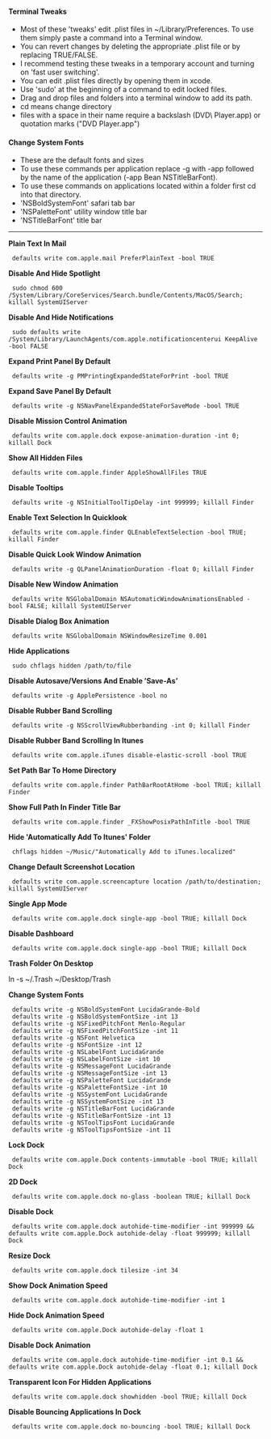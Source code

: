 #### Terminal Tweaks

* Most of these 'tweaks' edit .plist files in ~/Library/Preferences. To use them simply paste a command into a Terminal window. 
* You can revert changes by deleting the appropriate .plist file or by replacing TRUE/FALSE. 
* I recommend testing these tweaks in a temporary account and turning on 'fast user switching'.
* You can edit .plist files directly by opening them in xcode.
* Use 'sudo' at the beginning of a command to edit locked files.
* Drag and drop files and folders into a terminal window to add its path.
* cd means change directory
* files with a space in their name require a backslash (DVD\ Player.app) or quotation marks ("DVD Player.app")

#### Change System Fonts
* These are the default fonts and sizes
* To use these commands per application replace -g with -app followed by the name of the application (-app Bean NSTitleBarFont).
* To use these commands on applications located within a folder first cd into that directory.
* 'NSBoldSystemFont' safari tab bar
* 'NSPaletteFont' utility window title bar
* 'NSTitleBarFont' title bar 




***




**Plain Text In Mail**

     defaults write com.apple.mail PreferPlainText -bool TRUE

**Disable And Hide Spotlight**

     sudo chmod 600 /System/Library/CoreServices/Search.bundle/Contents/MacOS/Search; killall SystemUIServer

**Disable And Hide Notifications**

     sudo defaults write /System/Library/LaunchAgents/com.apple.notificationcenterui KeepAlive -bool FALSE

**Expand Print Panel By Default**

     defaults write -g PMPrintingExpandedStateForPrint -bool TRUE

**Expand Save Panel By Default**

     defaults write -g NSNavPanelExpandedStateForSaveMode -bool TRUE

**Disable Mission Control Animation**

     defaults write com.apple.dock expose-animation-duration -int 0; killall Dock

**Show All Hidden Files**

     defaults write com.apple.finder AppleShowAllFiles TRUE

**Disable Tooltips**

     defaults write -g NSInitialToolTipDelay -int 999999; killall Finder

**Enable Text Selection In Quicklook**

     defaults write com.apple.finder QLEnableTextSelection -bool TRUE; killall Finder

**Disable Quick Look Window Animation**

     defaults write -g QLPanelAnimationDuration -float 0; killall Finder

**Disable New Window Animation**

     defaults write NSGlobalDomain NSAutomaticWindowAnimationsEnabled -bool FALSE; killall SystemUIServer

**Disable Dialog Box Animation**

     defaults write NSGlobalDomain NSWindowResizeTime 0.001

**Hide Applications**

     sudo chflags hidden /path/to/file

**Disable Autosave/Versions And Enable ’Save-As’**

     defaults write -g ApplePersistence -bool no

**Disable Rubber Band Scrolling**

     defaults write -g NSScrollViewRubberbanding -int 0; killall Finder

**Disable Rubber Band Scrolling In Itunes**

     defaults write com.apple.iTunes disable-elastic-scroll -bool TRUE

**Set Path Bar To Home Directory**

     defaults write com.apple.finder PathBarRootAtHome -bool TRUE; killall Finder

**Show Full Path In Finder Title Bar**

     defaults write com.apple.finder _FXShowPosixPathInTitle -bool TRUE

**Hide 'Automatically Add To Itunes' Folder**

     chflags hidden ~/Music/"Automatically Add to iTunes.localized"

**Change Default Screenshot Location**

     defaults write com.apple.screencapture location /path/to/destination; killall SystemUIServer

**Single App Mode**

     defaults write com.apple.dock single-app -bool TRUE; killall Dock

**Disable Dashboard**

     defaults write com.apple.dock single-app -bool TRUE; killall Dock

**Trash Folder On Desktop**

ln -s ~/.Trash ~/Desktop/Trash

**Change System Fonts**

     defaults write -g NSBoldSystemFont LucidaGrande-Bold 
     defaults write -g NSBoldSystemFontSize -int 13 
     defaults write -g NSFixedPitchFont Menlo-Regular 
     defaults write -g NSFixedPitchFontSize -int 11 
     defaults write -g NSFont Helvetica 
     defaults write -g NSFontSize -int 12 
     defaults write -g NSLabelFont LucidaGrande 
     defaults write -g NSLabelFontSize -int 10 
     defaults write -g NSMessageFont LucidaGrande 
     defaults write -g NSMessageFontSize -int 13 
     defaults write -g NSPaletteFont LucidaGrande 
     defaults write -g NSPaletteFontSize -int 10 
     defaults write -g NSSystemFont LucidaGrande 
     defaults write -g NSSystemFontSize -int 13
     defaults write -g NSTitleBarFont LucidaGrande 
     defaults write -g NSTitleBarFontSize -int 13 
     defaults write -g NSToolTipsFont LucidaGrande 
     defaults write -g NSToolTipsFontSize -int 11

**Lock Dock**

     defaults write com.apple.Dock contents-immutable -bool TRUE; killall Dock

**2D Dock**

     defaults write com.apple.dock no-glass -boolean TRUE; killall Dock

**Disable Dock**

     defaults write com.apple.dock autohide-time-modifier -int 999999 && defaults write com.apple.Dock autohide-delay -float 999999; killall Dock

**Resize Dock**

     defaults write com.apple.dock tilesize -int 34

**Show Dock Animation Speed**

     defaults write com.apple.dock autohide-time-modifier -int 1

**Hide Dock Animation Speed**

     defaults write com.apple.Dock autohide-delay -float 1

**Disable Dock Animation**

     defaults write com.apple.dock autohide-time-modifier -int 0.1 && defaults write com.apple.Dock autohide-delay -float 0.1; killall Dock

**Transparent Icon For Hidden Applications**

     defaults write com.apple.dock showhidden -bool TRUE; killall Dock

**Disable Bouncing Applications In Dock**

     defaults write com.apple.dock no-bouncing -bool TRUE; killall Dock





